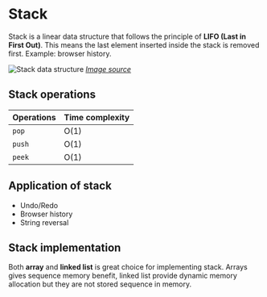 # Stack

Stack is a linear data structure that follows the principle of **LIFO (Last in First Out)**. This means the last element inserted inside the stack is removed first. Example: browser history.

![Stack data structure](https://github.com/isandeepbansal/data-structures-and-algorithms/blob/main/assets/stack.webp)
_[Image source](https://cdn.programiz.com/sites/tutorial2program/files/stack.png)_

## Stack operations

| Operations | Time complexity |
| ---------- | --------------- |
| `pop`      | O(1)            |
| `push`     | O(1)            |
| `peek`     | O(1)            |

## Application of stack

- Undo/Redo
- Browser history
- String reversal

## Stack implementation

Both **array** and **linked list** is great choice for implementing stack. Arrays gives sequence memory benefit, linked list provide dynamic memory allocation but they are not stored sequence in memory.
